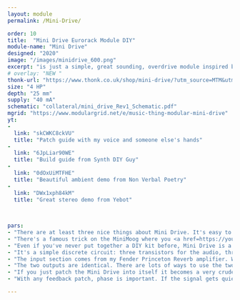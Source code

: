 ```yaml
---
layout: module
permalink: /Mini-Drive/

order: 10
title:  "Mini Drive Eurorack Module DIY"
module-name: "Mini Drive"
designed: "2020"
image: "/images/minidrive_600.png" 
excerpt: "is just a simple, great sounding, overdrive module inspired by the Minimoog" 
# overlay: "NEW "
thonk-url: "https://www.thonk.co.uk/shop/mini-drive/?utm_source=MTM&utm_campaign=Minidrive" 
size: "4 HP"
depth: "25 mm"
supply: "40 mA"
schematic: "collateral/mini_drive_Rev1_Schematic.pdf"
mgrid: "https://www.modulargrid.net/e/music-thing-modular-mini-drive"
yt:
- 
  link: "skCWKC8ckVU"
  title: "Patch guide with my voice and someone else's hands"
- 
  link: "6JpLiar90WE"
  title: "Build guide from Synth DIY Guy"
- 
  link: "0dOxUiMTFHE"
  title: "Beautiful ambient demo from Non Verbal Poetry"
- 
  link: "DWx1xph84kM"
  title: "Great stereo demo from Yebot"
  
  

pars:
- "There are at least three nice things about Mini Drive. It's easy to make, it sounds great and it looks cool."
- "There's a famous trick on the MiniMoog where you <a href=https://youtu.be/foCy7ejg7pA?t=343>patch the audio output back into the external audio input</a>. It adds a load of warmth and saturation and gggrrrrrrr to the sound. Mini Drive lets you do that on your modular."
- "Even if you've never put together a DIY kit before, Mini Drive is a great way to start. Most of the components are tiny surface mount parts that are pre-soldered, so you only have to attach four sockets, one potentiometer, a power header and the incandescent bulb. It's a quick but satisfying build that's ideal for beginners."
- "It's a simple discrete circuit: three transistors for the audio, three more to drive the incandescent overdrive bulb."
- "The input section comes from my Fender Princeton Reverb amplifier. With only one cable plugged in, there's a lower gain input and a higher gain input. When two cables are plugged in, they're both mixed equally."
- "The two outputs are identical. There are lots of ways to use the two ins & outs to <a href=https://youtu.be/skCWKC8ckVU?t=163>create interesting feedback patches</a>."
- "If you just patch the Mini Drive into itself it becomes a very crude oscillator, with frequency influenced by the gain settings. Try adding clocks or oscillators to the other input to see what happens."
- "With any feedback patch, phase is important. If the signal gets quieter when gain is increased, it’s probably because the signals are 180° out of phase. To correct this, reverse the phase using an inverter, or an attenuverter (like those in MakeNoise Maths). Alternatively, try routing it through another module to see what happens."

---
```


